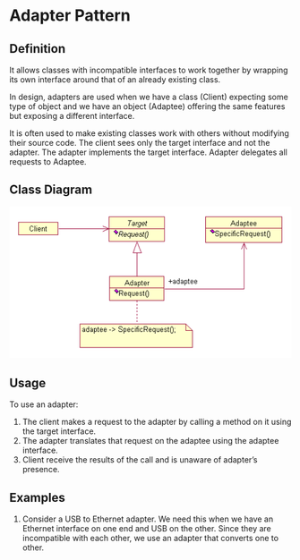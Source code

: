 # Adapter Pattern

## Definition
It allows classes with incompatible interfaces to work together by wrapping its own interface around that of an already existing class.

In design, adapters are used when we have a class (Client) expecting some type of object and we have an object (Adaptee) offering the same features but exposing a different interface.

It is often used to make existing classes work with others without modifying their source code. The client sees only the target interface and not the adapter. The adapter implements the target interface. Adapter delegates all requests to Adaptee.

## Class Diagram
![Alt text](adapter_uml.gif?raw=true "Adapter Pattern Class Diagram")

## Usage
To use an adapter:

1. The client makes a request to the adapter by calling a method on it using the target interface.
2. The adapter translates that request on the adaptee using the adaptee interface.
3. Client receive the results of the call and is unaware of adapter’s presence.

## Examples
1. Consider a USB to Ethernet adapter. We need this when we have an Ethernet interface on one end and USB on the other. Since they are incompatible with each other, we use an adapter that converts one to other.